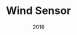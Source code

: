 ---
layout: project
type: project
image: images/wind-sensor.png
title: Wind Sensor
projecturl: https://wiki.scel-hawaii.org/doku.php?id=wind_sensor:start
date: 2016
labels:
  - Arduino
  - C
  - Embedded Systems
summary: For our senior design project, we are developing a static wind sensor for the Smart Campus Energy Lab. The wind sensor will be able to reliably measure the wind speed and direction, will be roughly 10x10cm in size, and will be composed of no moving parts.
---